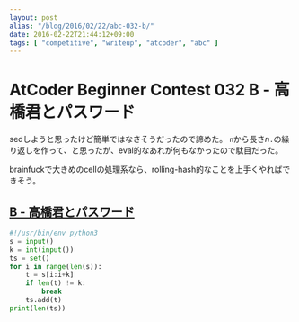 ```yaml
---
layout: post
alias: "/blog/2016/02/22/abc-032-b/"
date: 2016-02-22T21:44:12+09:00
tags: [ "competitive", "writeup", "atcoder", "abc" ]
---
```


# AtCoder Beginner Contest 032 B - 高橋君とパスワード

sedしようと思ったけど簡単ではなさそうだったので諦めた。
`n`から長さ$n$`.`の繰り返しを作って、と思ったが、eval的なあれが何もなかったので駄目だった。

brainfuckで大きめのcellの処理系なら、rolling-hash的なことを上手くやればできそう。

## [B - 高橋君とパスワード](https://beta.atcoder.jp/contests/abc032/tasks/abc032_b)

``` python
#!/usr/bin/env python3
s = input()
k = int(input())
ts = set()
for i in range(len(s)):
    t = s[i:i+k]
    if len(t) != k:
        break
    ts.add(t)
print(len(ts))
```

